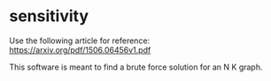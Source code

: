 # sensitivity
Use the following article for reference: https://arxiv.org/pdf/1506.06456v1.pdf

This software is meant to find a brute force solution for an N K graph.
